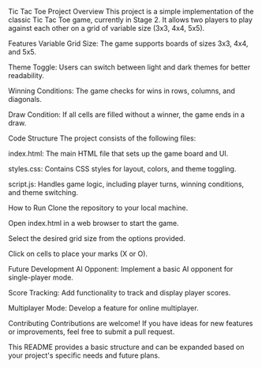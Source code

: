 Tic Tac Toe Project
Overview
This project is a simple implementation of the classic Tic Tac Toe game, currently in Stage 2. It allows two players to play against each other on a grid of variable size (3x3, 4x4, 5x5).

Features
Variable Grid Size: The game supports boards of sizes 3x3, 4x4, and 5x5.

Theme Toggle: Users can switch between light and dark themes for better readability.

Winning Conditions: The game checks for wins in rows, columns, and diagonals.

Draw Condition: If all cells are filled without a winner, the game ends in a draw.

Code Structure
The project consists of the following files:

index.html: The main HTML file that sets up the game board and UI.

styles.css: Contains CSS styles for layout, colors, and theme toggling.

script.js: Handles game logic, including player turns, winning conditions, and theme switching.

How to Run
Clone the repository to your local machine.

Open index.html in a web browser to start the game.

Select the desired grid size from the options provided.

Click on cells to place your marks (X or O).

Future Development
AI Opponent: Implement a basic AI opponent for single-player mode.

Score Tracking: Add functionality to track and display player scores.

Multiplayer Mode: Develop a feature for online multiplayer.

Contributing
Contributions are welcome! If you have ideas for new features or improvements, feel free to submit a pull request.

This README provides a basic structure and can be expanded based on your project's specific needs and future plans.
